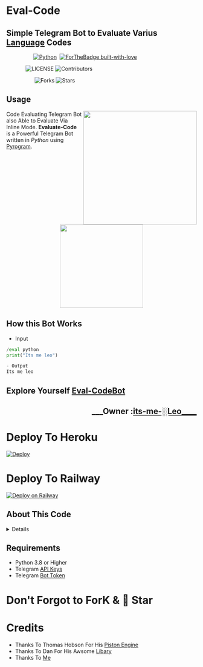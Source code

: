 # Eval-Code
## Simple Telegram Bot to Evaluate Varius [Language](https://github.com/Roshan-Here/Eval-Code/blob/main/README.md#supported-languages) Codes
&nbsp;&nbsp;&nbsp;&nbsp;&nbsp;&nbsp;&nbsp;&nbsp;&nbsp;&nbsp;&nbsp;&nbsp;&nbsp;&nbsp;&nbsp;&nbsp;&nbsp;&nbsp;[![Python](http://forthebadge.com/images/badges/made-with-python.svg)](https://python.org)&nbsp;
[![ForTheBadge built-with-love](http://ForTheBadge.com/images/badges/built-with-love.svg)](https://github.com/Roshan-Here/)


&nbsp;&nbsp;&nbsp;&nbsp;&nbsp;&nbsp;&nbsp;&nbsp;&nbsp;&nbsp;&nbsp;&nbsp;&nbsp;![LICENSE](https://img.shields.io/github/license/its-leo-bitch/Eval-Code?style=for-the-badge&logo=appveyor)&nbsp;![Contributors](https://img.shields.io/github/contributors/Roshan-Here/Eval-Code?style=for-the-badge&logo=appveyor)


&nbsp;&nbsp;&nbsp;&nbsp;&nbsp;&nbsp;&nbsp;&nbsp;&nbsp;&nbsp;&nbsp;&nbsp;&nbsp;&nbsp;&nbsp;&nbsp;&nbsp;&nbsp;&nbsp;![Forks](https://img.shields.io/github/forks/its-leo-bitch/Eval-Code?style=for-the-badge&logo=appveyor)&nbsp;![Stars](https://img.shields.io/github/stars/Roshan-Here/Eval-Code?style=for-the-badge&logo=appveyor)

## Usage
<img src="https://telegra.ph/file/e76d40ed899c2abd87209.jpg" width="300" align="right">

Code Evaluating Telegram Bot
also Able to Evaluate Via Inline Mode.
**Evaluate-Code** is a Powerful Telegram Bot written in _Python_ using [Pyrogram](https://github.com/pyrogram/pyrogram).
<br>
<p align="center">
    <a href="https://telegram.dog/WONKRU_HERE"><img src="https://img.shields.io/badge/Support%20Group-XDgangZ--%F0%9D%91%BF-blue?&logo=telegram&style=social" width=220px></a></p>

## How this Bot Works
- Input
```python
/eval python
print("Its me leo")

- Output
Its me leo
```

## Explore Yourself [Eval-CodeBot](http://telegram.dog/Eval_CodeBot)
<h2 align="right"><b>___Owner :<a href="https://github.com/Roshan-Here">its-me-░Leo____</a></b><h2>


# Deploy To Heroku
[![Deploy](https://www.herokucdn.com/deploy/button.svg)](https://heroku.com/deploy?template=https://github.com/Roshan-Here/Eval-Code/)

# Deploy To Railway
[![Deploy on Railway](https://railway.app/button.svg)](https://railway.app/new/template?template=https%3A%2F%2Fgithub.com%2FRoshan-Here%2FEval-Code&envs=API_ID%2CAPI_HASH%2CTOKEN%2CBOTUSERNAME&API_IDDesc=Your+APP+ID+From+my.telegram.org&API_HASHDesc=Your+API+Hash+From+my.telegram.org&TOKENDesc=Your+Bot+Token+From+%40BotFather&BOTUSERNAMEDesc=Your+Bot+Username+Without+%40&referralCode=iJhyef)

## About This Code
<details>
 
# Legal Disclaimer
    
```
/**
   BeFoRe DepLoYing THiNk aBoUt HoW i CrEaTeD ThiS boT💃
           & I SpenD MoRe tHaN 3-Weeks To Create This Project.. 
           So, SUppoRt mE By FOrkiNG & GimMMee 🌟
                        
                           SpeCial ThankZ To @WONKRU_HERE
/**
```
# Supported languages:

- awk
- bash
- brainfuck
- c
- c++
- cjam
- clojure
- cobol
- coffeescript
- cow
- cjam
- crystal
- d
- dart
- dash
- dotnet
- dragon
- elixir
- erlang
- fortran
- go
- golfscript
- groovy
- haskell
- haskell
- java
- javascript
- jelly
- julia
- kotlin
- lisp
- lolcode
- lua
- mono
- nasm
- nasm64
- nim
- ocaml
- octave
- osabie
- paradoc
- pascal
- perl
- php
- ponylang
- prolog
- pure
- pyth
- python
- python2
- raku
- rockstar
- ruby
- rust
- scala
- swift
- typescript
- vlang
- yeethon
- zig
    
</details>
    
## Requirements 
* Python 3.8 or Higher
* Telegram [API Keys](https://my.telegram.org/apps)
* Telegram [Bot Token](https://t.me/BotFather)


# Don't Forgot to ForK & 🌟 Star
  
# Credits
- Thanks To Thomas Hobson For His [Piston Engine](https://github.com/engineer-man/piston)
- Thanks To Dan For His Awsome [Libary](https://github.com/pyrogram/pyrogram)
- Thanks To [Me](https://github.com/Roshan-Here)


